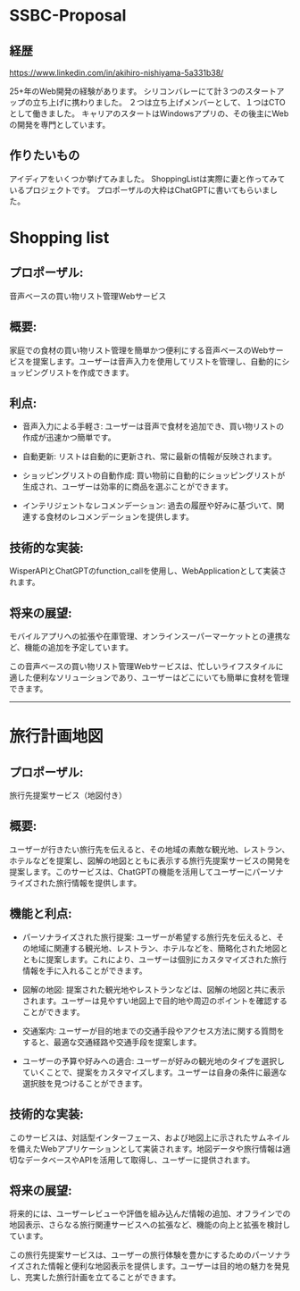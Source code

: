 # SSBC-Proposal

## 経歴
https://www.linkedin.com/in/akihiro-nishiyama-5a331b38/

25+年のWeb開発の経験があります。
シリコンバレーにて計３つのスタートアップの立ち上げに携わりました。
２つは立ち上げメンバーとして、１つはCTOとして働きました。
キャリアのスタートはWindowsアプリの、その後主にWebの開発を専門としています。

## 作りたいもの
アイディアをいくつか挙げてみました。
ShoppingListは実際に妻と作ってみているプロジェクトです。
プロポーザルの大枠はChatGPTに書いてもらいました。

# Shopping list
## プロポーザル: 
音声ベースの買い物リスト管理Webサービス

## 概要:
家庭での食材の買い物リスト管理を簡単かつ便利にする音声ベースのWebサービスを提案します。ユーザーは音声入力を使用してリストを管理し、自動的にショッピングリストを作成できます。

## 利点:

- 音声入力による手軽さ: ユーザーは音声で食材を追加でき、買い物リストの作成が迅速かつ簡単です。

- 自動更新: リストは自動的に更新され、常に最新の情報が反映されます。

- ショッピングリストの自動作成: 買い物前に自動的にショッピングリストが生成され、ユーザーは効率的に商品を選ぶことができます。

- インテリジェントなレコメンデーション: 過去の履歴や好みに基づいて、関連する食材のレコメンデーションを提供します。

## 技術的な実装:
WisperAPIとChatGPTのfunction_callを使用し、WebApplicationとして実装されます。

## 将来の展望:
モバイルアプリへの拡張や在庫管理、オンラインスーパーマーケットとの連携など、機能の追加を予定しています。

この音声ベースの買い物リスト管理Webサービスは、忙しいライフスタイルに適した便利なソリューションであり、ユーザーはどこにいても簡単に食材を管理できます。

-------------------

#  旅行計画地図
## プロポーザル: 
旅行先提案サービス（地図付き）

## 概要:
ユーザーが行きたい旅行先を伝えると、その地域の素敵な観光地、レストラン、ホテルなどを提案し、図解の地図とともに表示する旅行先提案サービスの開発を提案します。このサービスは、ChatGPTの機能を活用してユーザーにパーソナライズされた旅行情報を提供します。

## 機能と利点:

- パーソナライズされた旅行提案: ユーザーが希望する旅行先を伝えると、その地域に関連する観光地、レストラン、ホテルなどを、簡略化された地図とともに提案します。これにより、ユーザーは個別にカスタマイズされた旅行情報を手に入れることができます。

- 図解の地図: 提案された観光地やレストランなどは、図解の地図と共に表示されます。ユーザーは見やすい地図上で目的地や周辺のポイントを確認することができます。

- 交通案内: ユーザーが目的地までの交通手段やアクセス方法に関する質問をすると、最適な交通経路や交通手段を提案します。

- ユーザーの予算や好みへの適合: ユーザーが好みの観光地のタイプを選択していくことで、提案をカスタマイズします。ユーザーは自身の条件に最適な選択肢を見つけることができます。

## 技術的な実装:
このサービスは、対話型インターフェース、および地図上に示されたサムネイルを備えたWebアプリケーションとして実装されます。地図データや旅行情報は適切なデータベースやAPIを活用して取得し、ユーザーに提供されます。

## 将来の展望:
将来的には、ユーザーレビューや評価を組み込んだ情報の追加、オフラインでの地図表示、さらなる旅行関連サービスへの拡張など、機能の向上と拡張を検討しています。

この旅行先提案サービスは、ユーザーの旅行体験を豊かにするためのパーソナライズされた情報と便利な地図表示を提供します。ユーザーは目的地の魅力を発見し、充実した旅行計画を立てることができます。